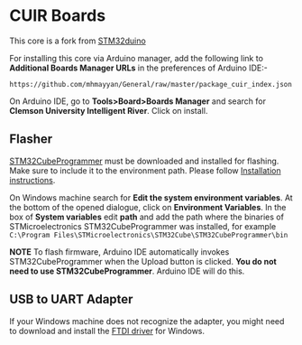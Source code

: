 # CUIR Boards
This core is a fork from [STM32duino](https://github.com/stm32duino/Arduino_Core_STM32)

For installing this core via Arduino manager, add the following link to **Additional Boards Manager URLs** in the preferences of Arduino IDE:- 
```
https://github.com/mhmayyan/General/raw/master/package_cuir_index.json
```
On Arduino IDE, go to **Tools>Board>Boards Manager** and search for **Clemson University Intelligent River**. Click on install.

## Flasher
[STM32CubeProgrammer](https://www.st.com/en/development-tools/stm32cubeprog.html) must be downloaded and installed for flashing. Make sure to include it to the environment path. Please follow [Installation instructions](https://wiki.st.com/stm32mpu/wiki/STM32CubeProgrammer).

On Windows machine search for **Edit the system environment variables**. At the bottom of the opened dialogue, click on **Environment Variables**. In the box of **System variables** edit **path** and add the path where the binaries of STMicroelectronics STM32CubeProgrammer was installed, for example ```C:\Program Files\STMicroelectronics\STM32Cube\STM32CubeProgrammer\bin```

**NOTE** To flash firmware, Arduino IDE automatically invokes STM32CubeProgrammer when the Upload button is clicked. **You do not need to use STM32CubeProgrammer**. Arduino IDE will do this.

## USB to UART Adapter
If your Windows machine does not recognize the adapter, you might need to download and install the [FTDI driver](https://ftdichip.com/wp-content/uploads/2021/02/CDM21228_Setup.zip) for Windows. 
